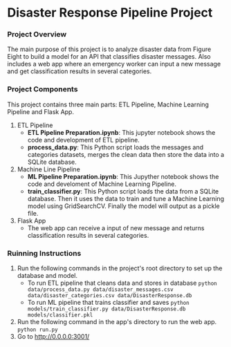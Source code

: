 # Disaster Response Pipeline Project

### Project Overview

The main purpose of this project is to analyze disaster data from Figure Eight to build a model for an API that classifies disaster messages. Also includes a web app where an emergency worker can input a new message and get classification results in several categories.



### Project Components

This project contains three main parts: ETL Pipeline, Machine Learning Pipeline and Flask App.

1. ETL Pipeline
   * **ETL Pipeline Preparation.ipynb**: This jupyter notebook shows the code and development of ETL pipeline.
   * **process_data.py**: This Python script loads the messages and categories datasets, merges the clean data then store the data into a SQLite database.
2. Machine Line Pipeline
   * **ML Pipeline Preparation.ipynb**: This Jupyther notebook shows the code and develoment of Machine Learning Pipeline.
   * **train_classifier.py**:  This Python script loads the data from a SQLite database. Then it uses the data  to train and tune a Machine Learning model using GridSearchCV.  Finally the model will output as a pickle file.
3. Flask App
   * The web app can receive a input of new message and returns classification results in several categories.



### Ruinning Instructions

1. Run the following commands in the project's root directory to set up the database and model.
   - To run ETL pipeline that cleans data and stores in database
     `python data/process_data.py data/disaster_messages.csv data/disaster_categories.csv data/DisasterResponse.db`
   - To run ML pipeline that trains classifier and saves
     `python models/train_classifier.py data/DisasterResponse.db models/classifier.pkl`
2. Run the following command in the app's directory to run the web app.
   `python run.py`
3. Go to http://0.0.0.0:3001/